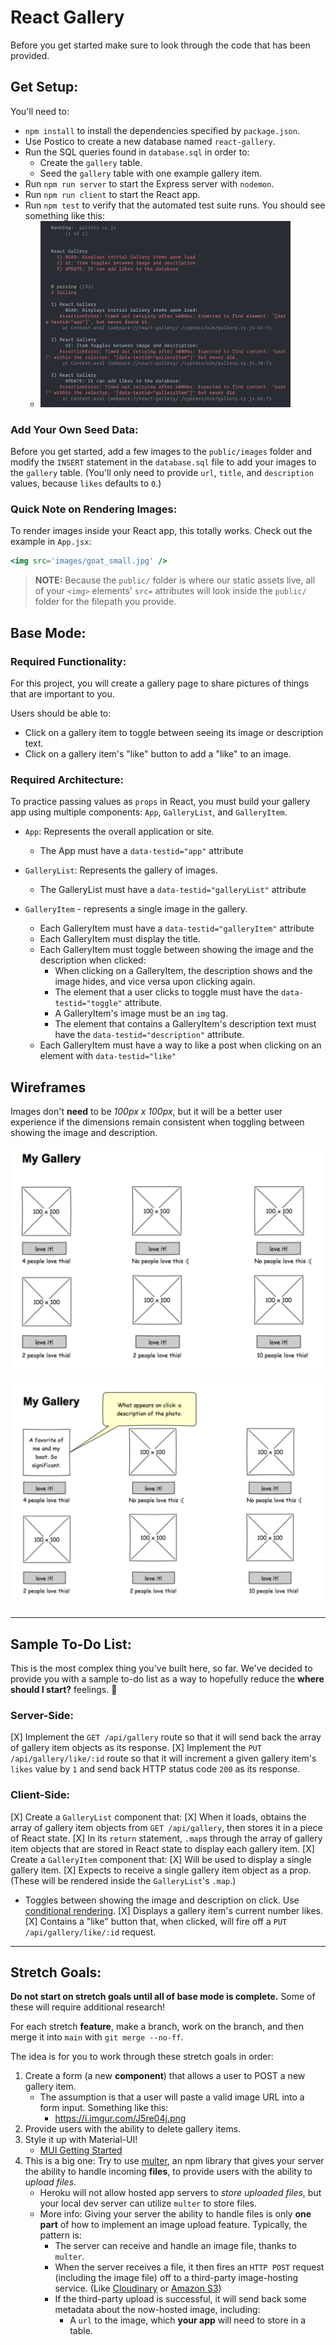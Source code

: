 # React Gallery

Before you get started make sure to look through the code that has been provided.

## Get Setup:

You'll need to:

- `npm install` to install the dependencies specified by `package.json`.
- Use Postico to create a new database named `react-gallery`.
- Run the SQL queries found in `database.sql` in order to:
  - Create the `gallery` table.
  - Seed the `gallery` table with one example gallery item.
- Run `npm run server` to start the Express server with `nodemon`.
- Run `npm run client` to start the React app.
- Run `npm test` to verify that the automated test suite runs. You should see something like this:
  - <img src="instructions_images/test-run.png" width="400px">

### Add Your Own Seed Data:

Before you get started, add a few images to the `public/images` folder and modify the `INSERT` statement in the `database.sql` file to add your images to the `gallery` table. (You'll only need to provide `url`, `title`, and `description` values, because `likes` defaults to `0`.)

### Quick Note on Rendering Images:

To render images inside your React app, this totally works. Check out the example in `App.jsx`:

```jsx
<img src='images/goat_small.jpg' />
```

> **NOTE:** Because the `public/` folder is where our static assets live, all of your `<img>` elements' `src=` attributes will look inside the `public/` folder for the filepath you provide.

## Base Mode:

### Required Functionality:

For this project, you will create a gallery page to share pictures of things that are important to you.

Users should be able to:

- Click on a gallery item to toggle between seeing its image or description text.
- Click on a gallery item's "like" button to add a "like" to an image.

### Required Architecture:

To practice passing values as `props` in React, you must build your gallery app using multiple components: `App`, `GalleryList`, and `GalleryItem`.

- `App`: Represents the overall application or site.

  - The App must have a `data-testid="app"` attribute

- `GalleryList`: Represents the gallery of images.

  - The GalleryList must have a `data-testid="galleryList"` attribute

- `GalleryItem` - represents a single image in the gallery.
  - Each GalleryItem must have a `data-testid="galleryItem"` attribute
  - Each GalleryItem must display the title.
  - Each GalleryItem must toggle between showing the image and the description when clicked:
    - When clicking on a GalleryItem, the description shows and the image hides, and vice versa upon clicking again.
    - The element that a user clicks to toggle must have the `data-testid="toggle"` attribute.
    - A GalleryItem's image must be an `img` tag.
    - The element that contains a GalleryItem's description text must have the `data-testid="description"` attribute.
  - Each GalleryItem must have a way to like a post when clicking on an element with `data-testid="like"`

## Wireframes

Images don't **need** to be _100px x 100px_, but it will be a better user experience if the dimensions remain consistent when toggling between showing the image and description.

![mockup one](instructions_images/first-mockup.png)

![mockup two](instructions_images/second-mockup.png)

---

## Sample To-Do List:

This is the most complex thing you've built here, so far. We've decided to provide you with a sample to-do list as a way to hopefully reduce the **where should I start?** feelings. 🙂

### Server-Side:

[X] Implement the `GET /api/gallery` route so that it will send back the array of gallery item objects as its response.
[X] Implement the `PUT /api/gallery/like/:id` route so that it will increment a given gallery item's `likes` value by `1` and send back HTTP status code `200` as its response.

### Client-Side:

[X] Create a `GalleryList` component that:
[X] When it loads, obtains the array of gallery item objects from `GET /api/gallery`, then stores it in a piece of React state.
[X] In its `return` statement, `.map`s through the array of gallery item objects that are stored in React state to display each gallery item.
[X] Create a `GalleryItem` component that:
[X] Will be used to display a single gallery item.
[X] Expects to receive a single gallery item object as a prop. (These will be rendered inside the `GalleryList`'s `.map`.)

- Toggles between showing the image and description on click. Use [conditional rendering](https://react.dev/learn/conditional-rendering).
  [X] Displays a gallery item's current number likes.
  [X] Contains a "like" button that, when clicked, will fire off a `PUT /api/gallery/like/:id` request.

---

## Stretch Goals:

**Do not start on stretch goals until all of base mode is complete.** Some of these will require additional research!

For each stretch **feature**, make a branch, work on the branch, and then merge it into `main` with `git merge --no-ff`.

The idea is for you to work through these stretch goals in order:

1.  Create a form (a new **component**) that allows a user to POST a new gallery item.
    - The assumption is that a user will paste a valid image URL into a form input. Something like this:
      - https://i.imgur.com/J5re04j.png
2.  Provide users with the ability to delete gallery items.
3.  Style it up with Material-UI!
    - [MUI Getting Started](https://mui.com/material-ui/getting-started/)
4.  This is a big one: Try to use [multer](https://github.com/expressjs/multer), an npm library that gives your server the ability to handle incoming **files**, to provide users with the ability to _upload files_.
    - Heroku will not allow hosted app servers to _store uploaded files_, but your local dev server can utilize `multer` to store files.
    - More info: Giving your server the ability to handle files is only **one part** of how to implement an image upload feature. Typically, the pattern is:
      - The server can receive and handle an image file, thanks to `multer`.
      - When the server receives a file, it then fires an `HTTP POST` request (including the image file) off to a third-party image-hosting service. (Like [Cloudinary](https://cloudinary.com/documentation/image_upload_api_reference) or [Amazon S3](https://docs.aws.amazon.com/AmazonS3/latest/userguide/Welcome.html))
      - If the third-party upload is successful, it will send back some metadata about the now-hosted image, including:
        - A `url` to the image, which **your app** will need to store in a table.
